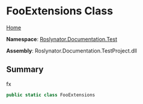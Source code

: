 <a name="_top"></a>

# FooExtensions Class

[Home](../../../../README.md#_top)

**Namespace**: [Roslynator.Documentation.Test](../README.md#_top)

**Assembly**: Roslynator\.Documentation\.TestProject\.dll

## Summary

fx

```csharp
public static class FooExtensions
```

